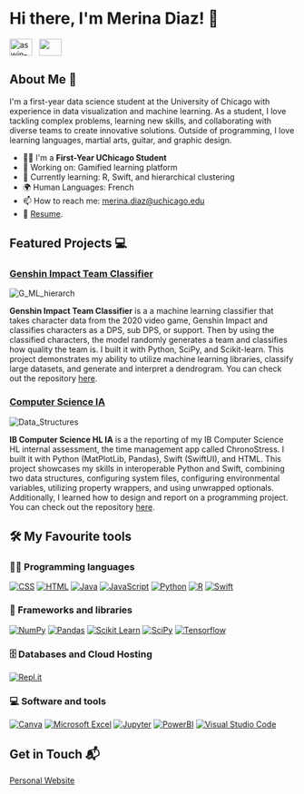 # Hi there, I'm Merina Diaz! 👋

<a href="https://www.linkedin.com/in/merina-diaz/" target="_blank"><img align="center" src="https://raw.githubusercontent.com/rahuldkjain/github-profile-readme-generator/master/src/images/icons/Social/linked-in-alt.svg" alt="aswin-barath" height="30" width="40" /></a>
&nbsp;
<a href="https://replit.com/@md-4516/Merina-Ds-Personal-Website?v=1" target="_blank"><img align="center" src=![11f2fd963a2028fa67ce38ffe0e92bc5-removebg-preview](https://github.com/user-attachments/assets/54da6f09-f4a9-4696-b0f9-76404d633c5e) height="30" width="40" /></a>
&nbsp;

## About Me 🚀

I'm a first-year data science student at the University of Chicago with experience in data visualization and machine learning. As a student, I love tackling complex problems, learning new skills, and collaborating with diverse teams to create innovative solutions. Outside of programming, I love learning languages, martial arts, guitar, and graphic design.

- 👨‍🎓 I'm a **First-Year UChicago Student**
- 🔭 Working on: Gamified learning platform
- 🌱 Currently learning: R, Swift, and hierarchical clustering
- 🌍 Human Languages: French
- 📫 How to reach me: merina.diaz@uchicago.edu
- 📝 [Resume](https://uchicagoedu-my.sharepoint.com/:w:/g/personal/merinad_uchicago_edu/Ea3h8B3DXBpGg7uXk5IXhNgBLjerL5FEx_EsVopNiYjjcw?e=6vYz3O).

## Featured Projects 💻

### [Genshin Impact Team Classifier](https://replit.com/@md-4516/Genshin-ML)

![G_ML_hierarch](https://github.com/user-attachments/assets/7213ded0-bc5e-41a3-98f7-3c740421532d)

**Genshin Impact Team Classifier** is a a machine learning classifier that takes character data from the 2020 video game, Genshin Impact and classifies characters as a DPS, sub DPS, or support. Then by using the classified characters, the model randomly generates a team and classifies how quality the team is. I built it with Python, SciPy, and Scikit-learn. This project demonstrates my ability to utilize machine learning libraries, classify large datasets, and generate and interpret a dendrogram. You can check out the repository [here](https://github.com/md-45/Genshin_ML/tree/main).

### [Computer Science IA](https://replit.com/@md-4516/IA-Cover-Page)

![Data_Structures](https://github.com/user-attachments/assets/25250c26-bcbf-4d2e-b958-4e4e3d769666)

**IB Computer Science HL IA** is a the reporting of my IB Computer Science HL internal assessment, the time management app called ChronoStress. I built it with Python (MatPlotLib, Pandas), Swift (SwiftUI), and HTML. This project showcases my skills in interoperable Python and Swift, combining two data structures, configuring system files, configuring environmental variables, utilizing property wrappers, and using unwrapped optionals. Additionally, I learned how to design and report on a programming project. You can check out the repository [here](https://github.com/md-45/CS_IA/tree/main).

## 🛠️ My Favourite tools

### 👨‍💻 Programming languages

<p>
    <a href="#"><img alt="CSS" src="https://img.shields.io/badge/CSS-1572B6.svg?logo=css3&logoColor=white"></a>
    <a href="#"><img alt="HTML" src="https://img.shields.io/badge/HTML-E34F26.svg?logo=html5&logoColor=white"></a>
    <a href="#"><img alt="Java" src="https://img.shields.io/badge/Java-007396.svg?logo=java&logoColor=white"></a>
    <a href="#"><img alt="JavaScript" src="https://img.shields.io/badge/JavaScript-F7DF1E.svg?logo=javascript&logoColor=black"></a>
    <a href="#"><img alt="Python" src="https://img.shields.io/badge/Python-14354C.svg?logo=python&logoColor=white"></a>
    <a href="#"><img alt="R" src="https://img.shields.io/badge/R-276DC3?style=for-the-badge&logo=r&logoColor=white"></a>
    <a href="#"><img alt="Swift" src="https://img.shields.io/badge/Swift-FA7343?style=for-the-badge&logo=swift&logoColor=white"></a>
</p>

### 🧰 Frameworks and libraries

<p>
    <a href="#"><img alt="NumPy" src="https://img.shields.io/badge/Numpy-013243.svg?logo=numpy&logoColor=white"></a>
    <a href="#"><img alt="Pandas" src="https://img.shields.io/badge/Pandas-150458.svg?logo=pandas&logoColor=white"></a>
    <a href="#"><img alt="Scikit Learn" src="https://img.shields.io/badge/scikit_learn-F7931E?style=for-the-badge&logo=scikit-learn&logoColor=white"></a>
    <a href="#"><img alt="SciPy" src="https://img.shields.io/badge/SciPy-654FF0?style=for-the-badge&logo=SciPy&logoColor=white"></a>
    <a href="#"><img alt="Tensorflow" src="https://img.shields.io/badge/TensorFlow-FF6F00?style=for-the-badge&logo=TensorFlow&logoColor=white"></a>
</p>

### 🗄️ Databases and Cloud Hosting

<p>
    <a href="#"><img alt="Repl.it" src="https://img.shields.io/badge/Repl.it-0D101E.svg?logo=Replit&logoColor=white"></a>
</p>

### 💻 Software and tools

<p>
    <a href="#"><img alt="Canva" src="https://img.shields.io/badge/Canva-%2300C4CC.svg?&style=for-the-badge&logo=Canva&logoColor=white"></a>
    <a href="#"><img alt="Microsoft Excel" src="https://img.shields.io/badge/Microsoft_Excel-217346?style=for-the-badge&logo=microsoft-excel&logoColor=white"></a>
    <a href="#"><img alt="Jupyter" src="https://img.shields.io/badge/Jupyter-F37626.svg?logo=Jupyter&logoColor=white"></a>
    <a href="#"><img alt="PowerBI" src="https://img.shields.io/badge/PowerBI-F2C811?style=for-the-badge&logo=Power%20BI&logoColor=white"></a>
    <a href="#"><img alt="Visual Studio Code" src="https://img.shields.io/badge/Visual%20Studio%20Code-0078d7.svg?logo=visual-studio-code&logoColor=white"></a>
</p>

## Get in Touch 📬

[Personal Website](https://be62a54e-28bd-478c-973d-b81adeddcc12-00-pzpm26duxfqd.janeway.replit.dev/)



